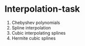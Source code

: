 # Interpolation-task
1. Chebyshev polynomials
2. Spline interpolation
3. Cubic interpolating splines
4. Hermite cubic splines
